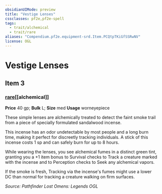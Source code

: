 ```yaml
---
obsidianUIMode: preview
title: "Vestige Lenses"
cssclasses: pf2e,pf2e-spell
tags:
  - trait/alchemical
  - trait/rare
aliases: "Compendium.pf2e.equipment-srd.Item.PCQtpTKiGfSSRwNV"
license: OGL
---
```

# Vestige Lenses
## Item 3
### [rare](rare "Rare Rarity Trait")[[alchemical]]


**Price** 40 gp; 
**Bulk** L; **Size** med
**Usage** worneyepiece

These simple lenses are alchemically treated to detect the faint smoke trail from a piece of specially formulated sandalwood incense.

This incense has an odor undetectable by most people and a long burn time, making it perfect for discreetly tracking individuals. A stick of this incense costs 1 sp and can safely burn for up to 8 hours.

While wearing the lenses, you see alchemical fumes in a distinct green tint, granting you a +1 item bonus to Survival checks to Track a creature marked with the incense and to Perception checks to Seek any alchemical vapors.

If the smoke is fresh, Tracking via the incense's fumes might use a lower DC than normal for tracking a creature walking on firm surfaces.

*Source: Pathfinder Lost Omens: Legends*
*OGL*